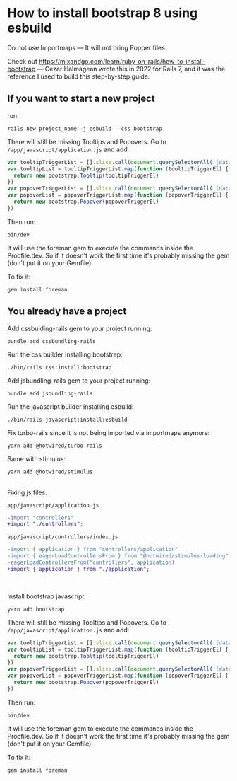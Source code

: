 # How to install bootstrap 8 using esbuild

Do not use Importmaps — It will not bring Popper files.

Check out https://mixandgo.com/learn/ruby-on-rails/how-to-install-bootstrap — Cezar Halmagean wrote this in 2022 for Rails 7, and it was the reference I used to build this step-by-step guide.

## If you want to start a new project
run:
```
rails new project_name -j esbuild --css bootstrap
```
There will still be missing Tooltips and Popovers.
Go to `/app/javascript/application.js` and add:
```js
var tooltipTriggerList = [].slice.call(document.querySelectorAll('[data-bs-toggle="tooltip"]'))
var tooltipList = tooltipTriggerList.map(function (tooltipTriggerEl) {
  return new bootstrap.Tooltip(tooltipTriggerEl)
})
var popoverTriggerList = [].slice.call(document.querySelectorAll('[data-bs-toggle="popover"]'))
var popoverList = popoverTriggerList.map(function (popoverTriggerEl) {
  return new bootstrap.Popover(popoverTriggerEl)
})
```
Then run:
```
bin/dev
```
It will use the foreman gem to execute the commands inside the Procfile.dev.
So if it doesn't work the first time it's probably missing the gem (don't put it on your Gemfile).

To fix it:
```
gem install foreman
```

## You already have a project
Add cssbulding-rails gem to your project running:
```
bundle add cssbundling-rails
```
Run the css builder installing bootstrap:
```
./bin/rails css:install:bootstrap
```
Add jsbundling-rails gem to your project running:
```
bundle add jsbundling-rails
```
Run the javascript builder installing esbuild:
```
./bin/rails javascript:install:esbuild
```
Fix turbo-rails since it is not being imported via importmaps anymore:
```
yarn add @hotwired/turbo-rails
```
Same with stimulus:
```
yarn add @hotwired/stimulus
```
<br>
Fixing js files.

`app/javascript/application.js`
```diff
-import "controllers"
+import "./controllers";
```

`app/javascript/controllers/index.js`
```diff
-import { application } from "controllers/application"
-import { eagerLoadControllersFrom } from "@hotwired/stimulus-loading"
-eagerLoadControllersFrom("controllers", application)
+import { application } from "./application";
```
<br>

Install bootstrap javascript:
```
yarn add bootstrap
```
There will still be missing Tooltips and Popovers.
Go to `/app/javascript/application.js` and add:
```js
var tooltipTriggerList = [].slice.call(document.querySelectorAll('[data-bs-toggle="tooltip"]'))
var tooltipList = tooltipTriggerList.map(function (tooltipTriggerEl) {
  return new bootstrap.Tooltip(tooltipTriggerEl)
})
var popoverTriggerList = [].slice.call(document.querySelectorAll('[data-bs-toggle="popover"]'))
var popoverList = popoverTriggerList.map(function (popoverTriggerEl) {
  return new bootstrap.Popover(popoverTriggerEl)
})
```
Then run:
```
bin/dev
```
It will use the foreman gem to execute the commands inside the Procfile.dev.
So if it doesn't work the first time it's probably missing the gem (don't put it on your Gemfile).

To fix it:
```
gem install foreman
```
